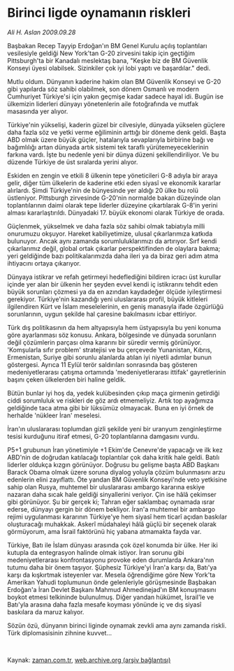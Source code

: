 # Birinci ligde oynamanın riskleri

*Ali H. Aslan 2009.09.28*

<tr><td class="metin" colspan="2" style="padding-top: 20px; padding-left: 5px; ">Başbakan Recep Tayyip Erdoğan'ın BM Genel Kurulu açılış toplantıları vesilesiyle geldiği New York'tan G-20 zirvesini takip için geçtiğim Pittsburgh'ta bir Kanadalı meslektaş bana, "Keşke biz de BM Güvenlik Konseyi üyesi olabilsek. Sizinkiler çok iyi lobi yaptı ve başardılar." dedi.</td></tr><tr><td class="metin" colspan="2" style="padding-top: 20px; padding-left: 5px; "><p> Mutlu oldum. Dünyanın kaderine hakim olan BM Güvenlik Konseyi ve G-20 gibi yapılarda söz sahibi olabilmek, son dönem Osmanlı ve modern Cumhuriyet Türkiye'si için yakın geçmişe kadar sadece hayal idi. Bugün ise ülkemizin liderleri dünyayı yönetenlerin aile fotoğrafında ve mutfak masasında yer alıyor. 
<p>Türkiye'nin yükselişi, kaderin güzel bir cilvesiyle, dünyada yükselen güçlere daha fazla söz ve yetki verme eğiliminin arttığı bir döneme denk geldi. Başta ABD olmak üzere büyük güçler, hatalarıyla sevaplarıyla birbirine bağı ve bağımlılığı artan dünyada artık sistemi tek taraflı yürütemeyeceklerinin farkına vardı. İşte bu nedenle yeni bir dünya düzeni şekillendiriliyor. Ve bu düzende Türkiye de üst sıralarda yerini alıyor. 
<p>Eskiden en zengin ve etkili 8 ülkenin tepe yöneticileri G-8 adıyla bir araya gelir, diğer tüm ülkelerin de kaderine etki eden siyasî ve ekonomik kararlar alırlardı. Şimdi Türkiye'nin de bünyesinde yer aldığı 20 ülke bu rolü üstleniyor. Pittsburgh zirvesinde G-20'nin normalde bakan düzeyinde olan toplantılarının daimi olarak tepe liderler düzeyine çıkartılarak G-8'in yerini alması kararlaştırıldı. Dünyadaki 17. büyük ekonomi olarak Türkiye de orada. 
<p>Güçlenmek, yükselmek ve daha fazla söz sahibi olmak tabiatıyla milli onurumuzu okşuyor. Hareket kabiliyetimize, ulusal çıkarlarımıza katkıda bulunuyor. Ancak aynı zamanda sorumluluklarımızı da artırıyor. Sırf kendi çıkarlarımız değil, global ortak çıkarlar perspektifinden de olaylara bakma; yeri geldiğinde bazı politikalarımızda daha ileri ya da biraz geri adım atma ihtiyacını ortaya çıkarıyor. 
<p>Dünyaya istikrar ve refah getirmeyi hedeflediğini bildiren icracı üst kurullar içinde yer alan bir ülkenin her şeyden evvel kendi iç istikrarını tehdit eden büyük sorunları çözmesi ya da en azından kaydadeğer ölçüde iyileştirmesi gerekiyor. Türkiye'nin kazandığı yeni uluslararası profil, büyük kitleleri ilgilendiren Kürt ve İslam meselelerinin, en geniş manasıyla ifade özgürlüğü sorunlarının, uygun şekilde hal çaresine bakılmasını icbar ettiriyor. 
<p>Türk dış politikasının da hem altyapısıyla hem üstyapısıyla bu yeni konuma göre ayarlanması söz konusu. Ankara, bölgesinde ve dünyada sorunların değil çözümlerin parçası olma kararını bir süredir vermiş görünüyor. 'Komşularla sıfır problem' stratejisi ve bu çerçevede Yunanistan, Kıbrıs, Ermenistan, Suriye gibi sorunlu alanlarda atılan iyi niyetli adımlar bunun göstergesi. Ayrıca 11 Eylül terör saldırıları sonrasında baş gösteren medeniyetlerarası çatışma ortamında 'medeniyetlerarası ittifak' gayretlerinin başını çeken ülkelerden biri haline geldik.
<p>Bütün bunlar iyi hoş da, yedek kulübesinden çıkıp maça girmenin getirdiği ciddi sorumluluk ve riskleri de göz ardı etmemeliyiz. Artık top ayağımıza geldiğinde taca atma gibi bir lüksümüz olmayacak. Buna en iyi örnek de herhalde 'nükleer İran' meselesi. 
<p>İran'ın uluslararası toplumdan gizli şekilde yeni bir uranyum zenginleştirme tesisi kurduğunu itiraf etmesi, G-20 toplantılarına damgasını vurdu.
<p>P5+1 grubunun İran yönetimiyle +1 Ekim'de Cenevre'de yapacağı ve ilk kez ABD'nin de doğrudan katılacağı toplantılar çok daha kritik hale geldi. Batılı liderler oldukça kızgın görünüyor. Doğrusu bu gelişme başta ABD Başkanı Barack Obama olmak üzere soruna diyalog yoluyla çözüm bulunmasını arzu edenlerin elini zayıflattı. Öte yandan BM Güvenlik Konseyi'nde veto yetkisine sahip olan Rusya, muhtemel bir uluslararası ambargo kararına eskiye nazaran daha sıcak hale geldiği sinyallerini veriyor. Çin ise hâlâ çekimser gibi görünüyor. Şu bir gerçek ki; Tahran eğer saklambaç oynamada ısrar ederse, dünyayı gergin bir dönem bekliyor. İran'a muhtemel bir ambargo rejimi uygulanması kararının Türkiye'ye hem siyasî hem ticarî açıdan baskılar oluşturacağı muhakkak. Askerî müdahaleyi hâlâ güçlü bir seçenek olarak görmüyorum, ama İsrail faktörünü hiç yabana atmamakta fayda var. 
<p>Türkiye, Batı ile İslam dünyası arasında çok özel konumda bir ülke. Her iki kutupla da entegrasyon halinde olmak istiyor. İran sorunu gibi medeniyetlerarası konfrontasyonu provoke eden durumlarda Ankara'nın tutumu daha bir önem taşıyor. Şüphesiz Türkiye'yi İran'a karşı da, Batı'ya karşı da kışkırtmak isteyenler var. Mesela öğrendiğime göre New York'ta Amerikan Yahudi toplumunun önde gelenleriyle görüşmesinde Başbakan Erdoğan'a İran Devlet Başkanı Mahmud Ahmedinejad'ın BM konuşmasını boykot etmesi telkininde bulunulmuş. Diğer yandan hükümet, İsrail'le ve Batı'yla arasına daha fazla mesafe koyması yönünde iç ve dış siyasî baskılara da maruz kalıyor.
<p> Sözün özü, dünyanın birinci liginde oynamak zevkli ama aynı zamanda riskli. Türk diplomasisinin zihnine kuvvet...
<p><br/></p></p></p></p></p></p></p></p></p></p></p></p></td></tr>

Kaynak: [zaman.com.tr](http://zaman.com.tr/yazar.do?yazino=897010), [web.archive.org (arşiv bağlantısı)](http://web.archive.org/web/20100109101322/http://www.zaman.com.tr:80/yazar.do?yazino=897010)
